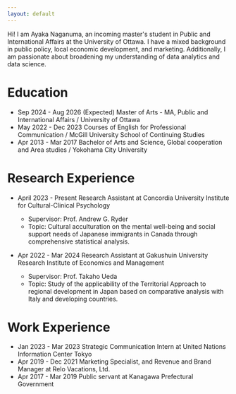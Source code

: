 ```yaml
---
layout: default
---
```


Hi! I am Ayaka Naganuma, an incoming master's student in Public and International Affairs at the University of Ottawa. I have a mixed background in public policy, local economic development, and marketing. Additionally, I am passionate about broadening my understanding of data analytics and data science. 


# Education

- Sep 2024 - Aug 2026 (Expected) Master of Arts - MA, Public and International Affairs / University of Ottawa
- May 2022 - Dec 2023 Courses of English for Professional Communication / McGill University School of Continuing Studies
- Apr 2013 - Mar 2017 Bachelor of Arts and Science, Global cooperation and Area studies / Yokohama City University 

# Research Experience

- April 2023 - Present Research Assistant at Concordia University Institute for Cultural-Clinical Psychology
  - Supervisor: Prof. Andrew G. Ryder
  - Topic: Cultural acculturation on the mental well-being and social support needs of Japanese immigrants in Canada through comprehensive statistical analysis.

- Apr 2022 - Mar 2024 Research Assistant at Gakushuin University Research Institute of Economics and Management
  - Supervisor: Prof. Takaho Ueda
  - Topic: Study of the applicability of the Territorial Approach to regional development in Japan based on comparative analysis with Italy and developing countries.
 
# Work Experience

- Jan 2023 - Mar 2023 Strategic Communication Intern at United Nations Information Center Tokyo
- Apr 2019 - Dec 2021 Marketing Specialist, and Revenue and Brand Manager at Relo Vacations, Ltd.
- Apr 2017 - Mar 2019 Public servant at Kanagawa Prefectural Government
